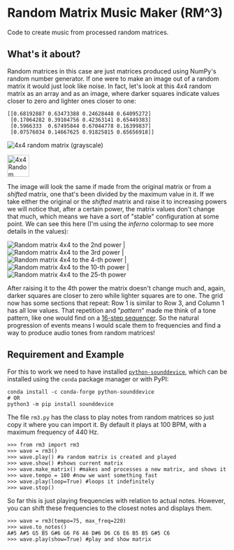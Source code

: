 # Random Matrix Music Maker (RM^3)

Code to create music from processed random matrices.

## What's it about?

Random matrices in this case are just matrices produced using NumPy's random number generator. If one were to make an image out of a random matrix it would just look like noise. In fact, let's look at this 4*x*4 random matrix as an array and as an image, where darker squares indicate values closer to zero and lighter ones closer to one:

```
[[0.68192887 0.63473388 0.24628448 0.64095272]
 [0.17064282 0.39104756 0.42363141 0.65449383]
 [0.5966333  0.67495844 0.67044778 0.16399837]
 [0.07576034 0.14667625 0.91825815 0.65656918]]
```

![4x4 random matrix (grayscale)](https://user-images.githubusercontent.com/13749006/77688552-a6979f00-6f76-11ea-9714-e585a0063769.png)


<img src="https://user-images.githubusercontent.com/13749006/77688552-a6979f00-6f76-11ea-9714-e585a0063769.png" width="50" height="50" title="4x4 Random Matrix (grayscale)">



The image will look the same if made from the original matrix or from a *shifted* matrix, one that's been divided by the maximum value in it. If we take either the original or the *shifted* matrix and raise it to increasing powers we will notice that, after a certain power, the matrix values don't change that much, which means we have a sort of "stable" configuration at some point. We can see this here (I'm using the *inferno* colormap to see more details in the values):

![Random matrix 4x4 to the 2nd power](https://user-images.githubusercontent.com/13749006/77688641-cf1f9900-6f76-11ea-8231-56a2597c91c1.png) | ![Random matrix 4x4 to the 3rd power](https://user-images.githubusercontent.com/13749006/77688690-e2caff80-6f76-11ea-854b-b8b18e40d0df.png) | ![Random matrix 4x4 to the 4-th power](https://user-images.githubusercontent.com/13749006/77688752-f8402980-6f76-11ea-9f4c-08614d5a6a26.png) | ![Random matrix 4x4 to the 10-th power](https://user-images.githubusercontent.com/13749006/77688790-01c99180-6f77-11ea-9213-759b9bf5abb1.png) | ![Random matrix 4x4 to the 25-th power](https://user-images.githubusercontent.com/13749006/77688830-127a0780-6f77-11ea-838a-9d646f298da1.png)

After raising it to the 4th power the matrix doesn't change much and, again, darker squares are closer to zero while lighter squares are to one. The grid now has some sections that repeat: Row 1 is similar to Row 3, and Column 1 has all low values. That repetition and "*pattern*" made me think of a tone pattern, like one would find on a [16-step sequencer](https://www.youtube.com/watch?v=BVHJWTX_gIo). So the natural progression of events means I would scale them to frequencies and find a way to produce audio tones from random matrices!


## Requirement and Example

For this to work we need to have installed [`python-sounddevice`](https://python-sounddevice.readthedocs.io), which can be installed using the `conda` package manager or with PyPI:

```
conda install -c conda-forge python-sounddevice
# OR
python3 -m pip install sounddevice
```

The file `rm3.py` has the class to play notes from random matrices so just copy it where you can import it. By default it plays at 100 BPM, with a maximum frequency of 440 Hz.

```
>>> from rm3 import rm3
>>> wave = rm3()
>>> wave.play() #a random matrix is created and played
>>> wave.show() #shows current matrix
>>> wave.make_matrix() #makes and processes a new matrix, and shows it
>>> wave.tempo = 180 #now we want something fast
>>> wave.play(loop=True) #loops it indefinitely
>>> wave.stop()
```

So far this is just playing frequencies with relation to actual notes. However, you can shift these frequencies to the closest notes and displays them.
```
>>> wave = rm3(tempo=75, max_freq=220)
>>> wave.to_notes()
A#5 A#5 G5 B5 G#6 G6 F6 A6 D#6 D6 C6 E6 B5 B5 G#5 C6
>>> wave.play(show=True) #play and show matrix
```
